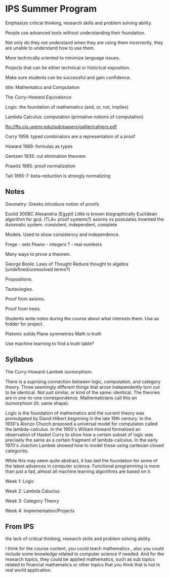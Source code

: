 # IPS Summer Program

Emphasize critical thinking, research skills and problem solving ability. 

People use advanced tools without understanding their foundation.

Not only do they not understand when they are using them incorrectly, they are unable to understand how to use them.

More technically oriented to minimize language issues.

Projects that can be either technical or historical exposition.

Make sure students can be successful and gain confidence.

title: Mathematics and Computation

The _Curry-Howard Equivalence_ 

Logic: the foundation of mathematics (and, or, not, implies)

Lambda Calculus: computation (primative notions of computation)

ftp://ftp.cis.upenn.edu/pub/papers/gallier/cahiers.pdf

Curry 1958: typed combinators are a representation of a proof

Howard 1969: formulas as types

Gentzen 1935: cut elimination theorem

Prawitz 1965: proof normalization

Tait 1965-7: beta-reduction is strongly normalizing

## Notes

Geometry: Greeks introduce notion of proofs

Euclid 300BC Alexandria (Egypt)
Little is known biographically
Euclidean algorithm for gcd. (TLA+ proof systems?)
axioms vs postulates
Invented the Axiomatic system.
consistent, independent, complete

Models. Used to show consistency and independence.

Frege - sets
Peano - integers
? - real numbers

Many ways to prove a theorem.

George Boole: Laws of Thought
Reduce thought to algebra
[undefined/unresolved terms?]

Propositions.

Tautaulogies.

Proof from axioms.

Proof from trees.

Students write notes during the course about what interests them. Use as fodder for project.

Platonic solids
Plane symmetries
Math is truth

Use machine learning to find a truth table?

## Syllabus

The Curry-Howard-Lambek isomorphism.

There is a suprising connection between logic, computation, and category
theory.  Three seemingly different things that arose independently turn
out to be identical. Not just similar, or kind of the same: identical.
The theories are in one-to-one correspondence. Mathematicians call this
an isomorphism (lit. same shape).

Logic is the foundation of mathematics and the current theory was
promulgated by David Hilbert beginning in the late 19th century. In the
1930's Alonzo Church proposed a universal model for computaton called the
lambda-calculus. In the 1950's William Howard formalized an observation of
Haskel Curry to show how a certain subset of logic was precisely the same
as a certain fragment of lambda-calculus.  In the early 1970's Joachim
Lambek showed how to model these using cartesian closed categories.

While this may seem quite abstract, it has laid the foundation for some of the
latest advances in computer science. Functional programming is more than
just a fad, almost all machine learning algorithms are based on it.

Week 1: Logic

Week 2: Lambda Caluclus

Week 3: Category Theory

Week 4: Implementation/Projects

## From IPS

the lack of critical thinking, research skills and problem solving ability. 

I think for the course content, you could teach mathematics , also you could include some knowledge related to computer science if needed. And for the research topics, they could be applied mathematics, such as sub topics related to financial mathematics or other topics that you think that is hot in real world application. 
